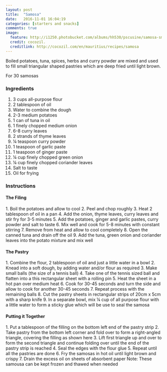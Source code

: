 ```yaml
---
layout: post
title:  "Samosa"
date:   2016-11-01 16:04:19
categories: [starters and snacks]
comments: true
image:
  feature: http://i1250.photobucket.com/albums/hh530/pscusine/samosa-sm_zpsiazcdyln.jpg
  credit: cocozil.
  creditlink: http://cocozil.com/en/mauritius/recipes/samosa
---
```


Boiled potatoes, tuna, spices, herbs and curry powder are mixed and used to fill small triangular shaped pastries which are deep fried until light brown.

For 30 samosas

<!--more-->

<h3>Ingredients</h3>

1. 3 cups all-purpose flour
2. 2 tablespoon of oil
3. Water to combine the dough
4. 2-3 medium potatoes
5. 1 can of tuna in oil
6. 1 finely chopped medium onion
7. 6-8 curry leaves
8. 2 strands of thyme leaves
9. ¼ teaspoon curry powder
10. 1 teaspoon of garlic paste
11. 1 teaspoon of ginger paste
12. ¼ cup finely chopped green onion
13. ¼ cup finely chopped coriander leaves
14. Salt to taste
15. Oil for frying

<h3>Instructions</h3>

<h4>The Filing</h4>
1. Boil the potatoes and allow to cool
2. Peel and chop roughly
3. Heat 2 tablespoon of oil in a pan
4. Add the onion, thyme leaves, curry leaves and stir fry for 3-5 minutes
5. Add the potatoes, ginger and garlic pastes, curry powder and salt to taste
6. Mix well and cook for 5-8 minutes with constant stirring
7. Remove from heat and allow to cool completely
8. Open the canned tuna and drain off the oil
9. Add the tuna, green onion and coriander leaves into the potato mixture and mix well

<h4>The Pastry</h4>
1. Combine the flour, 2 tablespoon of oil and just a little water in a bowl
2. Knead into a soft dough, by adding water and/or flour as required
3. Make small balls (the size of a tennis ball)
4. Take one of the tennis sized ball and flatten into a this rectangular sheet with a rolling pin
5. Heat the sheet in a hot pan over medium heat
6. Cook for 30-45 seconds and turn the side and allow to cook for another 30-45 seconds
7. Repeat process with the remaining balls
8. Cut the pastry sheets in rectangular strips of 20cm x 5cm with a sharp knife
9. In a separate bowl, mix ¼ cup of all purpose flour with a little water to form a sticky glue which will be use to seal the samosa

<h4>Putting it Together</h4>
1. Put a tablespoon of the filling on the bottom left end of the pastry strip
2. Take pastry from the bottom left corner and fold over to form a right-angled triangle, covering the filling as shown here
3. Lift first triangle up and over to form the second triangle and continue folding over until the end of the pastry strip is reached
4. Seal the edges with the flour glue
5. Repeat until all the pastries are done
6. Fry the samosas in hot oil until light brown and crispy
7. Drain the excess oil on sheets of absorbent paper
Note: These samousa can be kept frozen and thawed when needed
